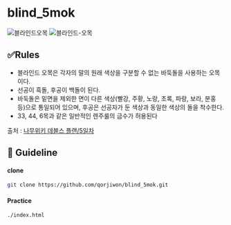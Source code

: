 # blind_5mok

![블라인드오목](https://github.com/qorjiwon/blind_5mok/assets/82700743/84d9db55-b497-4f43-9773-efd003693648)
![블라인드-오목](https://github.com/qorjiwon/blind_5mok/assets/82700743/9a7b9f30-de7f-4c39-9764-a3ca19331681)

## ✅Rules

- 블라인드 오목은 각자의 말의 원래 색상을 구분할 수 없는 바둑돌을 사용하는 오목이다.
- 선공이 흑돌, 후공이 백돌이 된다.
- 바둑돌은 밑면을 제외한 면이 다른 색상(빨강, 주황, 노랑, 초록, 파랑, 보라, 분홍 등)으로 통일되어 있으며, 후공은 선공자가 둔 색상과 동일한 색상의 돌을 착수한다.
- 33, 44, 6목과 같은 일반적인 렌주룰의 금수가 허용된다

출처 : [나무위키 데블스 플랜/5일차](https://namu.wiki/w/%EB%8D%B0%EB%B8%94%EC%8A%A4%20%ED%94%8C%EB%9E%9C/5%EC%9D%BC%EC%B0%A8#s-7)

## 📄 Guideline

#### clone
```bash
git clone https://github.com/qorjiwon/blind_5mok.git
```

#### Practice
```bash
./index.html
```
